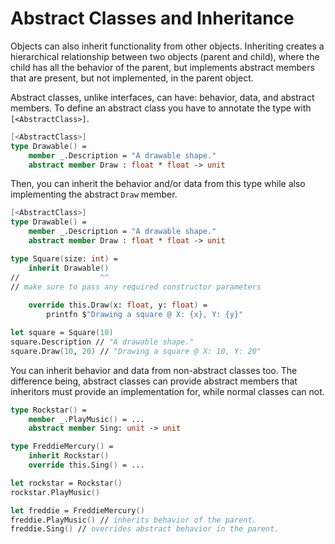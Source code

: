 # Abstract Classes and Inheritance

Objects can also inherit functionality from other objects. Inheriting creates a hierarchical relationship between two objects (parent and child), where the child has all the behavior of the parent, but implements abstract members that are present, but not implemented, in the parent object.

Abstract classes, unlike interfaces, can have: behavior, data, and abstract members. To define an abstract class you have to annotate the type with `[<AbstractClass>]`.

```fsharp
[<AbstractClass>]
type Drawable() =
    member _.Description = "A drawable shape."
    abstract member Draw : float * float -> unit 
```

Then, you can inherit the behavior and/or data from this type while also implementing the abstract `Draw` member.

```fsharp
[<AbstractClass>]
type Drawable() =
    member _.Description = "A drawable shape."
    abstract member Draw : float * float -> unit 

type Square(size: int) =
    inherit Drawable()
//                  ^^
// make sure to pass any required constructor parameters
    
    override this.Draw(x: float, y: float) =
        printfn $"Drawing a square @ X: {x}, Y: {y}"

let square = Square(10)
square.Description // "A drawable shape."
square.Draw(10, 20) // "Drawing a square @ X: 10, Y: 20" 
```

You can inherit behavior and data from non-abstract classes too. The difference being, abstract classes can provide abstract members that inheritors must provide an implementation for, while normal classes can not.

```fsharp
type Rockstar() =
    member _.PlayMusic() = ...
    abstract member Sing: unit -> unit

type FreddieMercury() =
    inherit Rockstar()
    override this.Sing() = ...

let rockstar = Rockstar()
rockstar.PlayMusic()

let freddie = FreddieMercury()
freddie.PlayMusic() // inherits behavior of the parent.
freddie.Sing() // overrides abstract behavior in the parent.
```